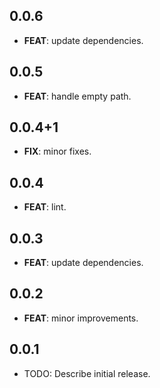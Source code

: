 ## 0.0.6

 - **FEAT**: update dependencies.

## 0.0.5

 - **FEAT**: handle empty path.

## 0.0.4+1

 - **FIX**: minor fixes.

## 0.0.4

 - **FEAT**: lint.

## 0.0.3

 - **FEAT**: update dependencies.

## 0.0.2

 - **FEAT**: minor improvements.

## 0.0.1

* TODO: Describe initial release.

